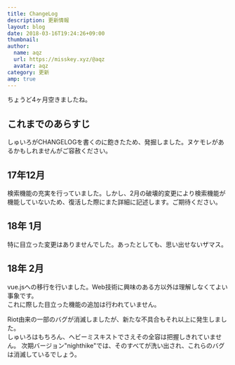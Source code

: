 ```yaml
---
title: ChangeLog
description: 更新情報
layout: blog
date: 2018-03-16T19:24:26+09:00
thumbnail: 
author:
  name: aqz
  url: https://misskey.xyz/@aqz
  avatar: aqz
category: 更新
amp: true
---
```

ちょうど4ヶ月空きましたね。

## これまでのあらすじ
しゅいろがCHANGELOGを書くのに飽きたため、発掘しました。ヌケモレがあるかもしれませんがご容赦ください。

## 17年12月
検索機能の充実を行っていました。しかし、2月の破壊的変更により検索機能が機能していないため、復活した際にまた詳細に記述します。ご期待ください。

## 18年 1月
特に目立った変更はありませんでした。あったとしても、思い出せないザマス。

## 18年 2月
vue.jsへの移行を行いました。Web技術に興味のある方以外は理解しなくてよい事象です。  
これに際した目立った機能の追加は行われていません。

Riot由来の一部のバグが消滅しましたが、新たな不具合もそれ以上に発生しました。  
しゅいろはもちろん、ヘビーミスキストでさえその全容は把握しきれていません。
次期バージョン"nighthike"では、そのすべてが洗い出され、これらのバグは消滅しているでしょう。
